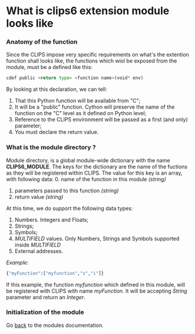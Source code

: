 # What is clips6 extension module looks like

### Anatomy of the function
Since the CLIPS impose very specific requirements on what's the extention function shall looks like, the functions which wiol be exposed from the module, must be a defined like this:

```python
cdef public <return type> <function name>(void* env)
```
By looking at this declaration, we can tell: 
1. That this Python function will be available from "C";
2. It will be a "public" function. Cython will preserve the name of the function on the "C" level as it defined on Python level;
3. Reference to the CLIPS environment will be passed as a first (and only) parameter;
4. You must declare the return value.

### What is the module directory ?

Module directory, is a global module-wide dictionary with the name **CLIPS6_MODULE**. The keys for the dictionary are the name of the fuctions as they will be registered within CLIPS. The value for this key is an array, with following data:
0. name of the function in this module _(string)_
1. parameters passed to this function _(string)_
2. return value _(string)_

At this time, we do support the following data types:
1. Numbers. Integers and Floats;
2. Strings;
3. Symbols;
4. *MULTIFIELD* values. Only Numbers, Strings and Symbols supported inside *MULTIFIELD*
5. External addresses.

*Example:*

```python
{"myFunction":["myfunction","s","i"]}
```
If this example, the function _myfunction_ which defined in this module, will be registered with CLIPS with name _myFunction_. It will be accepting _String_ parameter and return an _Integer_.


### Initialization of the module

Go [back](MODULES.md) to the modules documentation.
